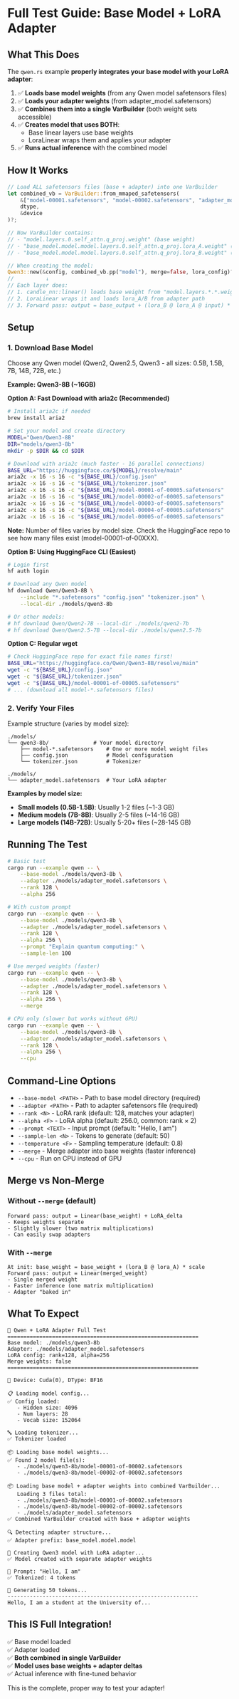 # Full Test Guide: Base Model + LoRA Adapter

## What This Does

The `qwen.rs` example **properly integrates your base model with your LoRA adapter**:

1. ✅ **Loads base model weights** (from any Qwen model safetensors files)
2. ✅ **Loads your adapter weights** (from adapter_model.safetensors)
3. ✅ **Combines them into a single VarBuilder** (both weight sets accessible)
4. ✅ **Creates model that uses BOTH**:
   - Base linear layers use base weights
   - LoraLinear wraps them and applies your adapter
5. ✅ **Runs actual inference** with the combined model

## How It Works

```rust
// Load ALL safetensors files (base + adapter) into one VarBuilder
let combined_vb = VarBuilder::from_mmaped_safetensors(
    &["model-00001.safetensors", "model-00002.safetensors", "adapter_model.safetensors"],
    dtype,
    &device
)?;

// Now VarBuilder contains:
// - "model.layers.0.self_attn.q_proj.weight" (base weight)
// - "base_model.model.model.layers.0.self_attn.q_proj.lora_A.weight" (adapter)
// - "base_model.model.model.layers.0.self_attn.q_proj.lora_B.weight" (adapter)

// When creating the model:
Qwen3::new(&config, combined_vb.pp("model"), merge=false, lora_config)?;
//          ↓
// Each layer does:
// 1. candle_nn::linear() loads base weight from "model.layers.*.*.weight"
// 2. LoraLinear wraps it and loads lora_A/B from adapter path
// 3. Forward pass: output = base_output + (lora_B @ lora_A @ input) * scale
```

## Setup

### 1. Download Base Model

Choose any Qwen model (Qwen2, Qwen2.5, Qwen3 - all sizes: 0.5B, 1.5B, 7B, 14B, 72B, etc.)

**Example: Qwen3-8B (~16GB)**

**Option A: Fast Download with aria2c (Recommended)**
```bash
# Install aria2c if needed
brew install aria2

# Set your model and create directory
MODEL="Qwen/Qwen3-8B"
DIR="models/qwen3-8b"
mkdir -p $DIR && cd $DIR

# Download with aria2c (much faster - 16 parallel connections)
BASE_URL="https://huggingface.co/${MODEL}/resolve/main"
aria2c -x 16 -s 16 -c "${BASE_URL}/config.json"
aria2c -x 16 -s 16 -c "${BASE_URL}/tokenizer.json"
aria2c -x 16 -s 16 -c "${BASE_URL}/model-00001-of-00005.safetensors"
aria2c -x 16 -s 16 -c "${BASE_URL}/model-00002-of-00005.safetensors"
aria2c -x 16 -s 16 -c "${BASE_URL}/model-00003-of-00005.safetensors"
aria2c -x 16 -s 16 -c "${BASE_URL}/model-00004-of-00005.safetensors"
aria2c -x 16 -s 16 -c "${BASE_URL}/model-00005-of-00005.safetensors"
```

**Note:** Number of files varies by model size. Check the HuggingFace repo to see how many files exist (model-00001-of-00XXX).

**Option B: Using HuggingFace CLI (Easiest)**
```bash
# Login first
hf auth login

# Download any Qwen model
hf download Qwen/Qwen3-8B \
    --include "*.safetensors" "config.json" "tokenizer.json" \
    --local-dir ./models/qwen3-8b

# Or other models:
# hf download Qwen/Qwen2-7B --local-dir ./models/qwen2-7b
# hf download Qwen/Qwen2.5-7B --local-dir ./models/qwen2.5-7b
```

**Option C: Regular wget**
```bash
# Check HuggingFace repo for exact file names first!
BASE_URL="https://huggingface.co/Qwen/Qwen3-8B/resolve/main"
wget -c "${BASE_URL}/config.json"
wget -c "${BASE_URL}/tokenizer.json"
wget -c "${BASE_URL}/model-00001-of-00005.safetensors"
# ... (download all model-*.safetensors files)
```

### 2. Verify Your Files

Example structure (varies by model size):

```
./models/
└── qwen3-8b/              # Your model directory
    ├── model-*.safetensors    # One or more model weight files
    ├── config.json            # Model configuration
    └── tokenizer.json         # Tokenizer

./models/
└── adapter_model.safetensors  # Your LoRA adapter
```

**Examples by model size:**
- **Small models (0.5B-1.5B)**: Usually 1-2 files (~1-3 GB)
- **Medium models (7B-8B)**: Usually 2-5 files (~14-16 GB)  
- **Large models (14B-72B)**: Usually 5-20+ files (~28-145 GB)

## Running The Test

```bash
# Basic test
cargo run --example qwen -- \
    --base-model ./models/qwen3-8b \
    --adapter ./models/adapter_model.safetensors \
    --rank 128 \
    --alpha 256

# With custom prompt
cargo run --example qwen -- \
    --base-model ./models/qwen3-8b \
    --adapter ./models/adapter_model.safetensors \
    --rank 128 \
    --alpha 256 \
    --prompt "Explain quantum computing:" \
    --sample-len 100

# Use merged weights (faster)
cargo run --example qwen -- \
    --base-model ./models/qwen3-8b \
    --adapter ./models/adapter_model.safetensors \
    --rank 128 \
    --alpha 256 \
    --merge

# CPU only (slower but works without GPU)
cargo run --example qwen -- \
    --base-model ./models/qwen3-8b \
    --adapter ./models/adapter_model.safetensors \
    --rank 128 \
    --alpha 256 \
    --cpu
```

## Command-Line Options

- `--base-model <PATH>` - Path to base model directory (required)
- `--adapter <PATH>` - Path to adapter safetensors file (required)
- `--rank <N>` - LoRA rank (default: 128, matches your adapter)
- `--alpha <F>` - LoRA alpha (default: 256.0, common: rank × 2)
- `--prompt <TEXT>` - Input prompt (default: "Hello, I am")
- `--sample-len <N>` - Tokens to generate (default: 50)
- `--temperature <F>` - Sampling temperature (default: 0.8)
- `--merge` - Merge adapter into base weights (faster inference)
- `--cpu` - Run on CPU instead of GPU

## Merge vs Non-Merge

### Without `--merge` (default)
```
Forward pass: output = Linear(base_weight) + LoRA_delta
- Keeps weights separate
- Slightly slower (two matrix multiplications)
- Can easily swap adapters
```

### With `--merge`
```
At init: base_weight = base_weight + (lora_B @ lora_A) * scale
Forward pass: output = Linear(merged_weight)
- Single merged weight
- Faster inference (one matrix multiplication)
- Adapter "baked in"
```

## What To Expect

```
🚀 Qwen + LoRA Adapter Full Test
============================================================
Base model: ./models/qwen3-8b
Adapter: ./models/adapter_model.safetensors
LoRA config: rank=128, alpha=256
Merge weights: false
============================================================

📱 Device: Cuda(0), DType: BF16

📋 Loading model config...
✅ Config loaded:
   - Hidden size: 4096
   - Num layers: 28
   - Vocab size: 152064

🔤 Loading tokenizer...
✅ Tokenizer loaded

📦 Loading base model weights...
✅ Found 2 model file(s):
   - ./models/qwen3-8b/model-00001-of-00002.safetensors
   - ./models/qwen3-8b/model-00002-of-00002.safetensors

📦 Loading base model + adapter weights into combined VarBuilder...
   Loading 3 files total:
   - ./models/qwen3-8b/model-00001-of-00002.safetensors
   - ./models/qwen3-8b/model-00002-of-00002.safetensors
   - ./models/adapter_model.safetensors
✅ Combined VarBuilder created with base + adapter weights

🔍 Detecting adapter structure...
✅ Adapter prefix: base_model.model.model

🔧 Creating Qwen3 model with LoRA adapter...
✅ Model created with separate adapter weights

💬 Prompt: "Hello, I am"
✅ Tokenized: 4 tokens

🎯 Generating 50 tokens...
------------------------------------------------------------
Hello, I am a student at the University of...
```

## This IS Full Integration!

✅ Base model loaded  
✅ Adapter loaded  
✅ **Both combined in single VarBuilder**  
✅ **Model uses base weights + adapter deltas**  
✅ Actual inference with fine-tuned behavior  

This is the complete, proper way to test your adapter!
